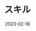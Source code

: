---
order: 2
title: 'スキル'
# content: 'Next.jsという機能を使って1からブログの作成を始めます。タイトル、内容、日時を表示します。'
content: 'Java,SpringBoot,C,JavaScript,React,Next.js'
date: '2023-02-18'
imagepath: '/images/profile_cafe.jpg'
---